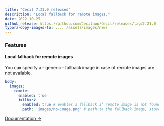 ```yaml
---
title: "Cecil 7.21.0 released"
description: "Local fallback for remote images."
date: 2022-10-25
github_release: https://github.com/Cecilapp/Cecil/releases/tag/7.21.0
typora-copy-images-to: ../../assets/images/news
---
```


### Features

#### Local fallback for remote images

You can specify a – generic – fallback image in case of remote images are not available.

```yaml
body:
  images:
    remote:
      enabled: true
      fallback:
        enabled: true # enables a fallback if remote image is not found (false by default)
        path: 'images/no-image.png' # path to the fallback image, stored in `assets` dir (empty by default)
```

[Documentation →](/documentation/configuration/#body)
